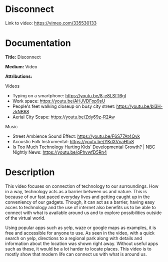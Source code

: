 # Disconnect

Link to video: https://vimeo.com/335530133

# Documentation

**Title:** Disconnect

**Medium:** Video

**Attributions:** 

Videos

* Typing on a smartphone: https://youtu.be/8-e8LSfT6gI
* Work space: https://youtu.be/AHJVDFop9sU
* People's feet walking closeup on busy city street: https://youtu.be/bl3H-zkNB68
* Aerial City Scape: https://youtu.be/Zdy69z-R2Aw

Music

* Street Ambience Sound Effect: https://youtu.be/F6S77At4Qvk
* Acoustic Folk Instrumental: https://youtu.be/YKdXVnaHfo8
* Is Too Much Technology Hurting Kids’ Developmental Growth? | NBC Nightly News: https://youtu.be/qPhvwfD5Rn4

# Description

This video focuses on connection of technology to our surroundings. How in a way, technology acts as a barrier between us and nature. This is because of our fast paced everyday lives and getting caught up in the conveniency of our gadgets. Though, it can act as a barrier, having easy acces to technology and the use of internet also benefits us to be able to connect with what is available around us and to explore possibilities outside of the virtual world. 

Using popular apps such as yelp, waze or google maps as examples, it is free and accessible for anyone to use. As seen in the video, with a quick search on yelp, directions to a regional park along with details and information about the location was shown right away. Without useful apps such as these, it would be a lot harder to locate places. This video is to mostly show that modern life can connect us with what is around us. 
